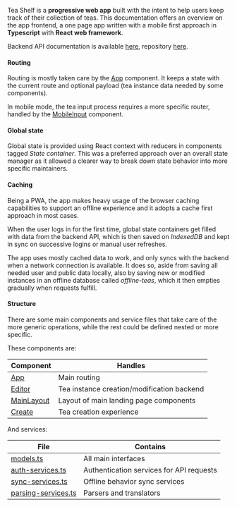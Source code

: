 Tea Shelf is a **progressive web app** built with the intent to help users keep
track of their collection of teas. This documentation offers an overview on the
app frontend, a one page app written with a mobile first approach in
**Typescript** with **React web framework**.

Backend API documentation is available [here](https://teashelf.app/docs/api/), repository
[here](https://github.com/gopicci/tea-shelf).

#### Routing
Routing is mostly taken care by the [App](https://teashelf.app/docs/web/App.html) component. It keeps a state with the
current route and optional payload (tea instance data needed by some
components).

In mobile mode, the tea input process requires a more specific router, handled
by the [MobileInput](https://teashelf.app/docs/web/MobileInput.html) component.

#### Global state
Global state is provided using React context with reducers in components
tagged *State container*. This was a preferred approach over an overall state
manager as it allowed a clearer way to break down state behavior into more
specific maintainers. 

#### Caching
Being a PWA, the app makes heavy usage of the browser caching capabilities to
support an offline experience and it adopts a cache first approach in most
cases.

When the user logs in for the first time, global state containers get filled
with data from the backend API, which is then saved on *IndexedDB* and kept in
sync on successive logins or manual user refreshes.

The app uses mostly cached data to work, and only syncs with the backend when a
network connection is available. It does so, aside from saving all needed
user and public data locally, also by saving new or modified instances in an
offline database called *offline-teas*, which it then empties gradually
when requests fulfill.

#### Structure
There are some main components and service files that take care of the more
generic operations, while the rest could be defined nested or more specific.

These components are:

| Component | Handles |
| ------------ |  -------------- |
| [App](https://teashelf.app/docs/web/App.html) | Main routing |
| [Editor](https://teashelf.app/docs/web/Editor.html) | Tea instance creation/modification backend |
| [MainLayout](https://teashelf.app/docs/web/MainLayout.html) | Layout of main landing page components |
| [Create](https://teashelf.app/docs/web/Create.html) | Tea creation experience |

And services:

| File | Contains |
| ------------ |  -------------- |
| [models.ts](https://teashelf.app/docs/web/services_models.ts.html) | All main interfaces |
| [auth-services.ts](https://teashelf.app/docs/web/services_auth-services.ts.html) | Authentication services for API requests |
| [sync-services.ts](https://teashelf.app/docs/web/services_sync-services.ts.html) | Offline behavior sync services |
| [parsing-services.ts](https://teashelf.app/docs/web/services_parsing-services.ts.html) | Parsers and translators |

